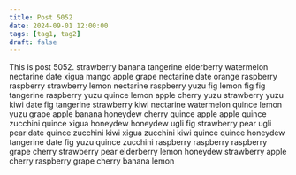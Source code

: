 ```yaml
---
title: Post 5052
date: 2024-09-01 12:00:00
tags: [tag1, tag2]
draft: false
---
```

This is post 5052.
strawberry
banana
tangerine
elderberry
watermelon
nectarine
date
xigua
mango
apple
grape
nectarine
date
orange
raspberry
raspberry
strawberry
lemon
nectarine
raspberry
yuzu
fig
lemon
fig
fig
tangerine
raspberry
yuzu
quince
lemon
apple
cherry
yuzu
strawberry
yuzu
kiwi
date
fig
tangerine
strawberry
kiwi
nectarine
watermelon
quince
lemon
yuzu
grape
apple
banana
honeydew
cherry
quince
apple
apple
quince
zucchini
quince
xigua
honeydew
honeydew
ugli
fig
strawberry
pear
ugli
pear
date
quince
zucchini
kiwi
xigua
zucchini
kiwi
quince
quince
honeydew
tangerine
date
fig
yuzu
quince
zucchini
raspberry
raspberry
raspberry
grape
cherry
strawberry
pear
elderberry
lemon
honeydew
strawberry
apple
cherry
raspberry
grape
cherry
banana
lemon
